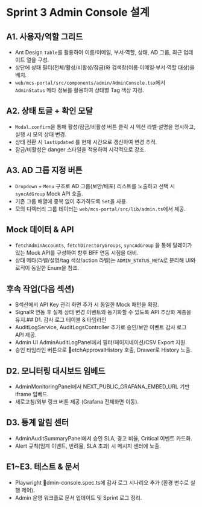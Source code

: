 # Sprint 3 Admin Console 설계

## A1. 사용자/역할 그리드
- Ant Design `Table`를 활용하여 이름/이메일, 부서·역할, 상태, AD 그룹, 최근 업데이트 열을 구성.
- 상단에 상태 필터(전체/활성/비활성/잠금)와 검색창(이름·이메일·부서·역할 대상)을 배치.
- `web/mcs-portal/src/components/admin/AdminConsole.tsx`에서 `AdminStatus` 메타 정보를 활용하여 상태별 Tag 색상 지정.

## A2. 상태 토글 + 확인 모달
- `Modal.confirm`을 통해 활성/잠금/비활성 버튼 클릭 시 액션 라벨·설명을 명시하고, 실행 시 모의 상태 변경.
- 상태 전환 시 `lastUpdated` 를 현재 시간으로 갱신하여 변경 추적.
- 잠금/비활성은 danger 스타일을 적용하여 시각적으로 강조.

## A3. AD 그룹 지정 버튼
- `Dropdown` + `Menu` 구조로 AD 그룹(보안/배포) 리스트를 노출하고 선택 시 `syncAdGroup` Mock API 호출.
- 기존 그룹 배열에 중복 없이 추가하도록 `Set`을 사용.
- 모의 디렉터리 그룹 데이터는 `web/mcs-portal/src/lib/admin.ts`에서 제공.

## Mock 데이터 & API
- `fetchAdminAccounts`, `fetchDirectoryGroups`, `syncAdGroup` 을 통해 딜레이가 있는 Mock API를 구성하여 향후 BFF 연동 시점을 대비.
- 상태 메타(라벨/설명/tag 색상/action 라벨)는 `ADMIN_STATUS_META`로 분리해 UI와 로직이 동일한 Enum을 참조.

## 후속 작업(다음 섹션)
- B섹션에서 API Key 관리 화면 추가 시 동일한 Mock 패턴을 확장.
- SignalR 연동 후 실제 상태 변경 이벤트와 동기화할 수 있도록 API 추상화 계층을 유지.## D1. 감사 로그 테이블 & 타임라인
- AuditLogService, AuditLogsController 추가로 승인/보안 이벤트 감사 로그 API 제공.
- Admin UI AdminAuditLogPanel에서 필터/페이지네이션/CSV Export 지원.
- 승인 타임라인 버튼으로 etchApprovalHistory 호출, Drawer로 History 노출.

## D2. 모니터링 대시보드 임베드
- AdminMonitoringPanel에서 NEXT_PUBLIC_GRAFANA_EMBED_URL 기반 iframe 임베드.
- 새로고침/외부 링크 버튼 제공 (Grafana 전체화면 이동).

## D3. 통계 알림 센터
- AdminAuditSummaryPanel에서 승인 SLA, 경고 비율, Critical 이벤트 카드화.
- Alert 규칙(임계 이벤트, 반려율, SLA 초과) 시 메시지 센터에 노출.

## E1~E3. 테스트 & 문서
- Playwright dmin-console.spec.ts에 감사 로그 시나리오 추가 (환경 변수로 실행 제어).
- Admin 운영 워크플로 문서 업데이트 및 Sprint 로그 정리.

